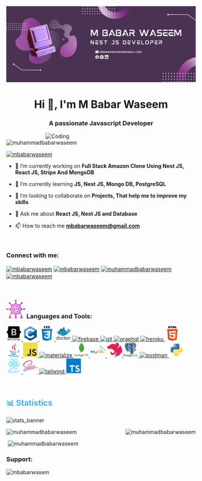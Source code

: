 <img src="https://github.com/MuhammadBabarWaseem/MuhammadBabarWaseem/blob/main/5454f6f8-abf2-4f38-b4f5-501bfb0a3d25.jfif" alt="BANNER">
<h1 align="center">Hi 👋, I'm M Babar Waseem</h1>
<h3 align="center">A passionate Javascript Developer</h3>
<img align="right" alt="Coding" width="400" src="https://media0.giphy.com/media/qgQUggAC3Pfv687qPC/giphy.gif?cid=ecf05e47yec7vuv30loscmt8qldzeewismgz6pgvd4io4ojb&rid=giphy.gif">
<p align="left"> <img src="https://komarev.com/ghpvc/?username=muhammadbabarwaseem&label=Profile%20views&color=0e75b6&style=flat" alt="muhammadbabarwaseem" /> </p>

<p align="left"> <a href="https://twitter.com/mbabarwaseem" target="blank"><img src="https://img.shields.io/twitter/follow/mbabarwaseem?logo=twitter&style=for-the-badge" alt="mbabarwaseem" /></a> </p>

- 🔭 I’m currently working on **Full Stack Amazon Clone Using Nest JS, React JS, Stripe And MongoDB**

- 🌱 I’m currently learning **JS, Nest JS, Mongo DB, PostgreSQL**

- 👯 I’m looking to collaborate on **Projects, That help me to improve my skills**

- 💬 Ask me about **React JS, Nest JS and Database**

- 📫 How to reach me **mbabarwaseem@gmail.com**
<br>
<h3 align="left">Connect with me:</h3>
<p align="left">
<a href="https://twitter.com/mbabarwaseem" target="blank"><img align="center" src="https://raw.githubusercontent.com/rahuldkjain/github-profile-readme-generator/master/src/images/icons/Social/twitter.svg" alt="mbabarwaseem" height="30" width="40" /></a>
 <a href="https://instagram.com/muhammadbabarwaseem" target="blank"><img align="center" src="https://raw.githubusercontent.com/rahuldkjain/github-profile-readme-generator/master/src/images/icons/Social/instagram.svg" alt="mbabarwaseem" height="30" width="40" /></a>
<a href="https://linkedin.com/in/muhammadbabarwaseem" target="blank"><img align="center" src="https://raw.githubusercontent.com/rahuldkjain/github-profile-readme-generator/master/src/images/icons/Social/linked-in-alt.svg" alt="muhammadbabarwaseem" height="30" width="40" /></a>
 <a href="https://facebook.com/mbabar1218" target="blank"><img align="center" src="https://raw.githubusercontent.com/rahuldkjain/github-profile-readme-generator/master/src/images/icons/Social/facebook.svg" alt="mbabarwaseem" height="30" width="40" /></a>
</p>
<br>

<h3 align="left"> <img src="https://github.com/MuhammadBabarWaseem/MuhammadBabarWaseem/blob/main/algorithm.png" height="50" width="50"> Languages and Tools:</h3>
<p align="left"> <a href="https://getbootstrap.com" target="_blank" rel="noreferrer"> <img src="https://raw.githubusercontent.com/devicons/devicon/master/icons/bootstrap/bootstrap-plain-wordmark.svg" alt="bootstrap" width="40" height="40"/> </a> <a href="https://www.cprogramming.com/" target="_blank" rel="noreferrer"> <img src="https://raw.githubusercontent.com/devicons/devicon/master/icons/c/c-original.svg" alt="c" width="40" height="40"/> </a> <a href="https://www.w3schools.com/css/" target="_blank" rel="noreferrer"> <img src="https://raw.githubusercontent.com/devicons/devicon/master/icons/css3/css3-original-wordmark.svg" alt="css3" width="40" height="40"/> </a> <a href="https://www.docker.com/" target="_blank" rel="noreferrer"> <img src="https://raw.githubusercontent.com/devicons/devicon/master/icons/docker/docker-original-wordmark.svg" alt="docker" width="40" height="40"/> </a> <a href="https://firebase.google.com/" target="_blank" rel="noreferrer"> <img src="https://www.vectorlogo.zone/logos/firebase/firebase-icon.svg" alt="firebase" width="40" height="40"/> </a> <a href="https://git-scm.com/" target="_blank" rel="noreferrer"> <img src="https://www.vectorlogo.zone/logos/git-scm/git-scm-icon.svg" alt="git" width="40" height="40"/> </a> <a href="https://graphql.org" target="_blank" rel="noreferrer"> <img src="https://www.vectorlogo.zone/logos/graphql/graphql-icon.svg" alt="graphql" width="40" height="40"/> </a> <a href="https://heroku.com" target="_blank" rel="noreferrer"> <img src="https://www.vectorlogo.zone/logos/heroku/heroku-icon.svg" alt="heroku" width="40" height="40"/> </a> <a href="https://www.w3.org/html/" target="_blank" rel="noreferrer"> <img src="https://raw.githubusercontent.com/devicons/devicon/master/icons/html5/html5-original-wordmark.svg" alt="html5" width="40" height="40"/> </a> <a href="https://www.java.com" target="_blank" rel="noreferrer"> <img src="https://raw.githubusercontent.com/devicons/devicon/master/icons/java/java-original.svg" alt="java" width="40" height="40"/> </a> <a href="https://developer.mozilla.org/en-US/docs/Web/JavaScript" target="_blank" rel="noreferrer"> <img src="https://raw.githubusercontent.com/devicons/devicon/master/icons/javascript/javascript-original.svg" alt="javascript" width="40" height="40"/> </a> <a href="https://materializecss.com/" target="_blank" rel="noreferrer"> <img src="https://raw.githubusercontent.com/prplx/svg-logos/5585531d45d294869c4eaab4d7cf2e9c167710a9/svg/materialize.svg" alt="materialize" width="40" height="40"/> </a> <a href="https://www.mongodb.com/" target="_blank" rel="noreferrer"> <img src="https://raw.githubusercontent.com/devicons/devicon/master/icons/mongodb/mongodb-original-wordmark.svg" alt="mongodb" width="40" height="40"/> </a> <a href="https://www.mysql.com/" target="_blank" rel="noreferrer"> <img src="https://raw.githubusercontent.com/devicons/devicon/master/icons/mysql/mysql-original-wordmark.svg" alt="mysql" width="40" height="40"/> </a> <a href="https://nestjs.com/" target="_blank" rel="noreferrer"> <img src="https://raw.githubusercontent.com/devicons/devicon/master/icons/nestjs/nestjs-plain.svg" alt="nestjs" width="40" height="40"/> </a> <a href="https://www.postgresql.org" target="_blank" rel="noreferrer"> <img src="https://raw.githubusercontent.com/devicons/devicon/master/icons/postgresql/postgresql-original-wordmark.svg" alt="postgresql" width="40" height="40"/> </a> <a href="https://postman.com" target="_blank" rel="noreferrer"> <img src="https://www.vectorlogo.zone/logos/getpostman/getpostman-icon.svg" alt="postman" width="40" height="40"/> </a> <a href="https://www.python.org" target="_blank" rel="noreferrer"> <img src="https://raw.githubusercontent.com/devicons/devicon/master/icons/python/python-original.svg" alt="python" width="40" height="40"/> </a> <a href="https://reactjs.org/" target="_blank" rel="noreferrer"> <img src="https://raw.githubusercontent.com/devicons/devicon/master/icons/react/react-original-wordmark.svg" alt="react" width="40" height="40"/> </a> <a href="https://sass-lang.com" target="_blank" rel="noreferrer"> <img src="https://raw.githubusercontent.com/devicons/devicon/master/icons/sass/sass-original.svg" alt="sass" width="40" height="40"/> </a> <a href="https://tailwindcss.com/" target="_blank" rel="noreferrer"> <img src="https://www.vectorlogo.zone/logos/tailwindcss/tailwindcss-icon.svg" alt="tailwind" width="40" height="40"/> </a> <a href="https://www.typescriptlang.org/" target="_blank" rel="noreferrer"> <img src="https://raw.githubusercontent.com/devicons/devicon/master/icons/typescript/typescript-original.svg" alt="typescript" width="40" height="40"/> </a> </p>
<br>
<h2 style="color: #44AEFB">📊 Statistics</h2>

![stats_banner](https://user-images.githubusercontent.com/78341798/194534778-d662496c-ae00-4e8d-ae9b-b90912054e7f.gif)
<div>
<p><img align="right" src="https://github-readme-stats.vercel.app/api/top-langs?username=muhammadbabarwaseem&show_icons=true&locale=en&layout=compact" alt="muhammadbabarwaseem" /></p>
 <p><img src="https://github-readme-streak-stats.herokuapp.com/?user=muhammadbabarwaseem&" alt="muhammadbabarwaseem" /></p>
<p>&nbsp;<img src="https://github-readme-stats.vercel.app/api?username=muhammadbabarwaseem&show_icons=true&locale=en" alt="muhammadbabarwaseem" /></p> </div>
</div>
<h3 align="left">Support:</h3>
<p><a href="https://www.buymeacoffee.com/mbabarwasem"> <img align="left" src="https://cdn.buymeacoffee.com/buttons/v2/default-yellow.png" height="50" width="210" alt="mbabarwasem" /></a></p><br><br>

